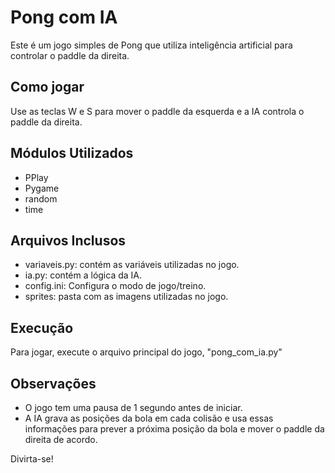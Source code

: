# Pong com IA
Este é um jogo simples de Pong que utiliza inteligência artificial para controlar o paddle da direita.

## Como jogar
Use as teclas W e S para mover o paddle da esquerda e a IA controla o paddle da direita.

## Módulos Utilizados
- PPlay
- Pygame
- random
- time

## Arquivos Inclusos
- variaveis.py: contém as variáveis utilizadas no jogo.
- ia.py: contém a lógica da IA.
- config.ini: Configura o modo de jogo/treino.
- sprites: pasta com as imagens utilizadas no jogo.

## Execução
Para jogar, execute o arquivo principal do jogo, "pong_com_ia.py"

## Observações
- O jogo tem uma pausa de 1 segundo antes de iniciar.
- A IA grava as posições da bola em cada colisão e usa essas informações para prever a próxima posição da bola e mover o paddle da direita de acordo.

Divirta-se!